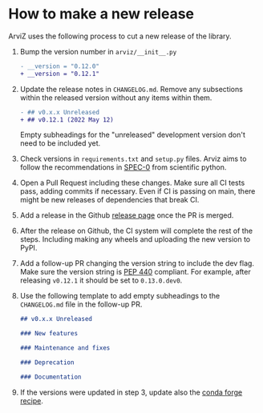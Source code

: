# How to make a new release

ArviZ uses the following process to cut a new release of the library.

1. Bump the version number in `arviz/__init__.py`

   ```diff
   - __version = "0.12.0"
   + __version = "0.12.1"
   ```

2. Update the release notes in `CHANGELOG.md`. Remove any subsections within the released version
   without any items within them.

   ```diff
   - ## v0.x.x Unreleased
   + ## v0.12.1 (2022 May 12)
   ```

   Empty subheadings for the "unreleased" development version don't need to be included yet.

3. Check versions in `requirements.txt` and `setup.py` files. Arviz aims to follow the recommendations in [SPEC-0](https://scientific-python.org/specs/spec-0000/) from scientific python.

4. Open a Pull Request including these changes. Make sure all CI tests pass, adding commits if necessary. Even if CI is passing on main, there might be new releases of dependencies that break CI.

5. Add a release in the Github [release page](https://github.com/arviz-devs/arviz/releases) once the PR is merged.

6. After the release on Github, the CI system will complete the rest of the steps. Including making any wheels and uploading the new version to PyPI.

7. Add a follow-up PR changing the version string to include the dev flag.
   Make sure the version string is [PEP 440](https://peps.python.org/pep-0440/#appendix-b-parsing-version-strings-with-regular-expressions) compliant.
   For example, after releasing `v0.12.1` it should be set to `0.13.0.dev0`.

8. Use the following template to add empty subheadings to the `CHANGELOG.md` file in the follow-up PR.

   ```markdown
   ## v0.x.x Unreleased

   ### New features

   ### Maintenance and fixes

   ### Deprecation

   ### Documentation
   ```

9. If the versions were updated in step 3, update also the [conda forge recipe](https://github.com/conda-forge/arviz-feedstock).
